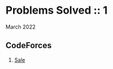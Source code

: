 # Problems Solved :: 1
March 2022

CodeForces
-----------------
1. [Sale](https://codeforces.com/problemset/problem/34/B)

